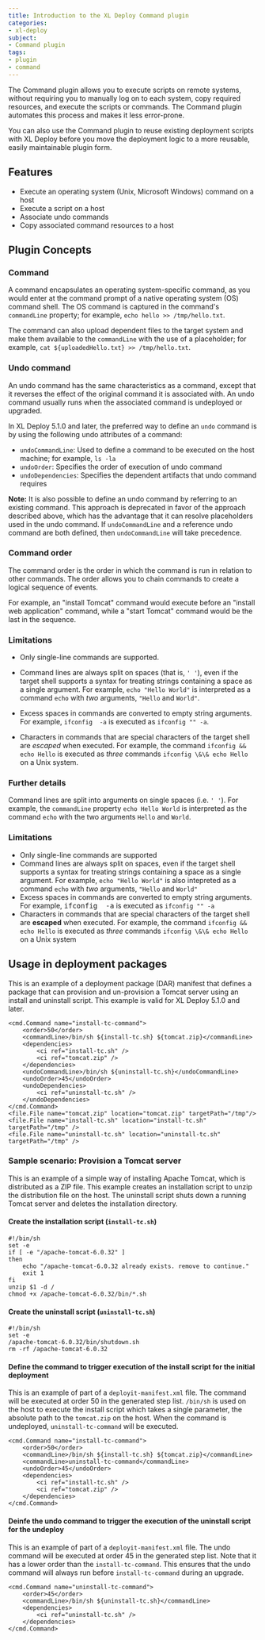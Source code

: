 ```yaml
---
title: Introduction to the XL Deploy Command plugin
categories:
- xl-deploy
subject:
- Command plugin
tags:
- plugin
- command
---
```


The Command plugin allows you to execute scripts on remote systems, without requiring you to manually log on to each system, copy required resources, and execute the scripts or commands. The Command plugin automates this process and makes it less error-prone.

You can also use the Command plugin to reuse existing deployment scripts with XL Deploy before you move the deployment logic to a more reusable, easily maintainable plugin form.

## Features

* Execute an operating system (Unix, Microsoft Windows) command on a host
* Execute a script on a host
* Associate undo commands
* Copy associated command resources to a host

## Plugin Concepts

### Command

A command encapsulates an operating system-specific command, as you would enter at the command prompt of a native operating system (OS) command shell. The OS command is captured in the command's `commandLine` property; for example, `echo hello >> /tmp/hello.txt`.

The command can also upload dependent files to the target system and make them available to the `commandLine` with the use of a placeholder; for example, `cat ${uploadedHello.txt} >> /tmp/hello.txt`.

### Undo command

An undo command has the same characteristics as a command, except that it reverses the effect of the original command it is associated with. An undo command usually runs when the associated command is undeployed or upgraded.

In XL Deploy 5.1.0 and later, the preferred way to define an `undo` command is by using the following undo attributes of a command:

* `undoCommandLine`: Used to define a command to be executed on the host machine; for example, `ls -la`
* `undoOrder`: Specifies the order of execution of undo command
* `undoDependencies`: Specifies the dependent artifacts that undo command requires

**Note:** It is also possible to define an undo command by referring to an existing command. This approach is deprecated in favor of the approach described above, which has the advantage that it can resolve placeholders used in the undo command. If `undoCommandLine` and a reference undo command are both defined, then `undoCommandLine` will take precedence.

### Command order

The command order is the order in which the command is run in relation to other commands. The order allows you to chain commands to create a logical sequence of events.

For example, an "install Tomcat" command would execute before an "install web application" command, while a "start Tomcat" command would be the last in the sequence.

### Limitations

* Only single-line commands are supported.

* Command lines are always split on spaces (that is, `' '`), even if the target shell supports a syntax for treating strings containing a space as a single argument. For example, `echo "Hello World"` is interpreted as a command `echo` with _two_ arguments, `"Hello` and `World"`.

* Excess spaces in commands are converted to empty string arguments. For example, <code>ifconfig&nbsp;&nbsp;-a</code> is executed as `ifconfig "" -a`.

* Characters in commands that are special characters of the target shell are *escaped* when executed. For example, the command `ifconfig && echo Hello` is executed as _three_ commands `ifconfig \&\& echo Hello` on a Unix system.

### Further details

Command lines are split into arguments on single spaces (i.e. `' '`). For example, the `commandLine` property `echo Hello World` is interpreted as the command `echo` with the two arguments `Hello` and `World`.

### Limitations

* Only single-line commands are supported
* Command lines are always split on spaces, even if the target shell supports a syntax for treating strings containing a space as a single argument. For example, `echo "Hello World"` is also intepreted as a command `echo` with _two_ arguments, `"Hello` and `World"`
* Excess spaces in commands are converted to empty string arguments. For example, <tt>ifconfig&nbsp;&nbsp;-a</tt> is executed as `ifconfig "" -a`
* Characters in commands that are special characters of the target shell are **escaped** when executed. For example, the command `ifconfig && echo Hello` is executed as _three_ commands `ifconfig \&\& echo Hello` on a Unix system

## Usage in deployment packages

This is an example of a deployment package (DAR) manifest that defines a package that can provision and un-provision a Tomcat server using an install and uninstall script. This example is valid for XL Deploy 5.1.0 and later.

	<cmd.Command name="install-tc-command">
		<order>50</order>
		<commandLine>/bin/sh ${install-tc.sh} ${tomcat.zip}</commandLine>
		<dependencies>
			<ci ref="install-tc.sh" />
			<ci ref="tomcat.zip" />
		</dependencies>
		<undoCommandLine>/bin/sh ${uninstall-tc.sh}</undoCommandLine>
		<undoOrder>45</undoOrder>
		<undoDependencies>
			<ci ref="uninstall-tc.sh" />
		</undoDependencies>
	</cmd.Command>
	<file.File name="tomcat.zip" location="tomcat.zip" targetPath="/tmp"/>
	<file.File name="install-tc.sh" location="install-tc.sh" targetPath="/tmp" />
	<file.File name="uninstall-tc.sh" location="uninstall-tc.sh" targetPath="/tmp" />

### Sample scenario: Provision a Tomcat server

This is an example of a simple way of installing Apache Tomcat, which is distributed as a ZIP file. This example creates an installation script to unzip the distribution file on the host. The uninstall script shuts down a running Tomcat server and deletes the installation directory.

#### Create the installation script (`install-tc.sh`)

    #!/bin/sh
    set -e
    if [ -e "/apache-tomcat-6.0.32" ]
    then
	    echo "/apache-tomcat-6.0.32 already exists. remove to continue."
	    exit 1
    fi
    unzip $1 -d /
    chmod +x /apache-tomcat-6.0.32/bin/*.sh

#### Create the uninstall script (`uninstall-tc.sh`)

    #!/bin/sh
    set -e
    /apache-tomcat-6.0.32/bin/shutdown.sh
    rm -rf /apache-tomcat-6.0.32

#### Define the command to trigger execution of the install script for the initial deployment

This is an example of part of a `deployit-manifest.xml` file. The command will be executed at order 50 in the generated step list. `/bin/sh` is used on the host to execute the install script which takes a single parameter, the absolute path to the `tomcat.zip` on the host. When the command is undeployed, `uninstall-tc-command` will be executed.

    <cmd.Command name="install-tc-command">
        <order>50</order>
        <commandLine>/bin/sh ${install-tc.sh} ${tomcat.zip}</commandLine>
        <commandLine>uninstall-tc-command</commandLine>
        <undoOrder>45</undoOrder>
        <dependencies>
			<ci ref="install-tc.sh" />
        	<ci ref="tomcat.zip" />
        </dependencies>
    </cmd.Command>

#### Deinfe the undo command to trigger the execution of the uninstall script for the undeploy

This is an example of part of a `deployit-manifest.xml` file. The undo command will be executed at order 45 in the generated step list. Note that it has a lower order than the `install-tc-command`. This ensures that the undo command will always run before `install-tc-command` during an upgrade.

    <cmd.Command name="uninstall-tc-command">
        <order>45</order>
        <commandLine>/bin/sh ${uninstall-tc.sh}</commandLine>
        <dependencies>
            <ci ref="uninstall-tc.sh" />
        </dependencies>
    </cmd.Command>
